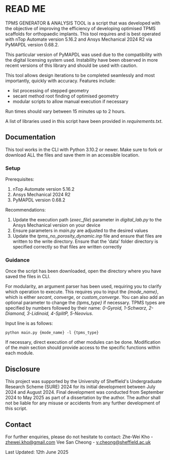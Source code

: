 # READ ME

TPMS GENERATOR & ANALYSIS TOOL is a script that was developed with the objective of improving the efficiency of developing optimised TPMS scaffolds for orthopaedic implants. This tool requires and is best operated with nTop Automate version 5.16.2 and Ansys Mechanical 2024 R2 via PyMAPDL version 0.68.2. 

This particular version of PyMAPDL was used due to the compatibility with the digital licensing system used. Instability have been observed in more recent versions of this library and should be used with caution.

This tool allows design iterations to be completed seamlessly and most importantly, quickly with accuracy. Features include:
- list processing of stepped geometry
- secant method root finding of optimised geometry
- modular scripts to allow manual execution if necessary

Run times should vary between 15 minutes up to 2 hours.

A list of libraries used in this script have been provided in *requirements.txt*.

## Documentation
This tool works in the CLI with Python 3.10.2 or newer. Make sure to fork or download ALL the files and save them in an accessible location.

### Setup
Prerequisites:
1. nTop Automate version 5.16.2
2. Ansys Mechanical 2024 R2
3. PyMAPDL version 0.68.2

Recommendations: 
1. Update the execution path (*exec_file*) parameter in *digital_lab.py* to the Ansys Mechanical version on your device
2. Ensure parameters in *main.py* are adjusted to the desired values
3. Update the *tpms_no_porosity_dynamic.inp* file and ensure that files are written to the write directory. Ensure that the 'data' folder directory is specified correctly so that files are written correctly

### Guidance
Once the script has been downloaded, open the directory where you have saved the files in CLI.

For modularity, an argument parser has been used, requiring you to clarify which operation to execute. This requires you to input the *{mode_name}*, which is either *secant*, *converge*, or *custom_converge*. You can also add an optional parameter to change the *{tpms_type}* if necessary. TPMS types are specified by numbers followed by their name: *0-Gyroid, 1-Schwarz, 2-Diamond, 3-Lidinoid, 4-SplitP, 5-Neovius*.

Input line is as follows:

```
python main.py {mode_name} -l {tpms_type}
```

If necessary, direct execution of other modules can be done. Modification of the *main* section should provide access to the specific functions within each module.

## Disclosure
This project was supported by the University of Sheffield's Undergraduate Research Scheme (SURE) 2024 for its initial development between July 2024 and August 2024. Final development was conducted from September 2024 to May 2025 as part of a dissertation by the author. The author shall not be liable for any misuse or accidents from any further development of this script.

## Contact
For further enquiries, please do not hesitate to contact:
Zhe-Wei Kho - [zhewei.kho@gmail.com](mailto:zhewei.kho@gmail.com)
Vee San Cheong - [v.cheong@sheffield.ac.uk](mailto:v.cheong@sheffield.ac.uk)

Last Updated: 12th June 2025
